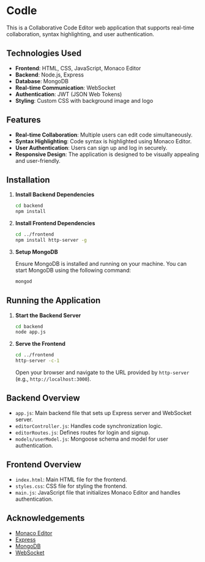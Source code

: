 # Codle

This is a Collaborative Code Editor web application that supports real-time collaboration, syntax highlighting, and user authentication.

## Technologies Used

- **Frontend**: HTML, CSS, JavaScript, Monaco Editor
- **Backend**: Node.js, Express
- **Database**: MongoDB
- **Real-time Communication**: WebSocket
- **Authentication**: JWT (JSON Web Tokens)
- **Styling**: Custom CSS with background image and logo

## Features

- **Real-time Collaboration**: Multiple users can edit code simultaneously.
- **Syntax Highlighting**: Code syntax is highlighted using Monaco Editor.
- **User Authentication**: Users can sign up and log in securely.
- **Responsive Design**: The application is designed to be visually appealing and user-friendly.

## Installation

1. **Install Backend Dependencies**

   ```sh
   cd backend
   npm install
   ```

2. **Install Frontend Dependencies**

   ```sh
   cd ../frontend
   npm install http-server -g
   ```

3. **Setup MongoDB**

   Ensure MongoDB is installed and running on your machine. You can start MongoDB using the following command:

   ```sh
   mongod
   ```

## Running the Application

1. **Start the Backend Server**

   ```sh
   cd backend
   node app.js
   ```

2. **Serve the Frontend**

   ```sh
   cd ../frontend
   http-server -c-1
   ```

   Open your browser and navigate to the URL provided by `http-server` (e.g., `http://localhost:3000`).

## Backend Overview

- `app.js`: Main backend file that sets up Express server and WebSocket server.
- `editorController.js`: Handles code synchronization logic.
- `editorRoutes.js`: Defines routes for login and signup.
- `models/userModel.js`: Mongoose schema and model for user authentication.

## Frontend Overview

- `index.html`: Main HTML file for the frontend.
- `styles.css`: CSS file for styling the frontend.
- `main.js`: JavaScript file that initializes Monaco Editor and handles authentication.


## Acknowledgements

- [Monaco Editor](https://microsoft.github.io/monaco-editor/)
- [Express](https://expressjs.com/)
- [MongoDB](https://www.mongodb.com/)
- [WebSocket](https://developer.mozilla.org/en-US/docs/Web/API/WebSocket)
